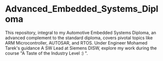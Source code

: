 # Advanced_Embedded_Systems_Diploma
This repository, integral to my Automotive Embedded Systems Diploma, an advanced complement to the standard diploma, covers pivotal topics like ARM Microcontroller, AUTOSAR, and RTOS. Under Engineer Mohamed Tarek's guidance A SW Lead at Siemens DISW, explore my work during the course "A Taste of the Industry Level :) ".
